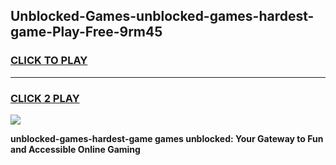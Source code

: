 
## Unblocked-Games-unblocked-games-hardest-game-Play-Free-9rm45
<h3>
<a href="https://premium76.site?title=unblocked-games-hardest-game&ref=22A">CLICK TO PLAY</a></h3>
<hr>

<h3>
<a href="https://premium76.site?title=unblocked-games-hardest-game&ref=22A">CLICK 2 PLAY</a>
  
</h3>

<a href="https://premium76.site?title=unblocked-games-hardest-game&ref=22A"><img src="https://clearcache.store/games.png"></a>


**unblocked-games-hardest-game games unblocked: Your Gateway to Fun and Accessible Online Gaming**
